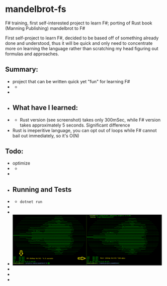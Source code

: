 # mandelbrot-fs
F# training, first self-interested project to learn F#; porting of Rust book (Manning Publishing) mandelbrot to F#


First self-project to learn F#, decided to be based off of something already
done and understood, thus it will be quick and only need to concentrate more on
learning the language rather than scratching my head figuring out formulas and
approaches.

## Summary:
* project that can be written quick yet "fun" for learning F#
* *
*
* ## What have I learned:
* * Rust version (see screenshot) takes only 300mSec, while F# version takes
approximately 5 seconds.  Significant difference
* Rust is imeperitive language, you can opt out of loops while F# cannot
bail out immediately, so it's O(N)

## Todo:
* optimize
* *
*
* ## Running and Tests
* * `dotnet run`
*
*
* ![Screenshot](mandelbrot_Rust-vs-FSharp.png)
*
*
*
